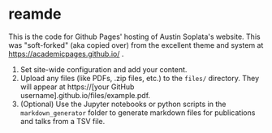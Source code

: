 
# reamde

This is the code for Github Pages' hosting of Austin Soplata's website. This was "soft-forked" (aka copied over) from the excellent theme and system at https://academicpages.github.io/ .

1. Set site-wide configuration and add your content.
1. Upload any files (like PDFs, .zip files, etc.) to the `files/` directory. They will appear at https://[your GitHub username].github.io/files/example.pdf.
1. (Optional) Use the Jupyter notebooks or python scripts in the `markdown_generator` folder to generate markdown files for publications and talks from a TSV file.


